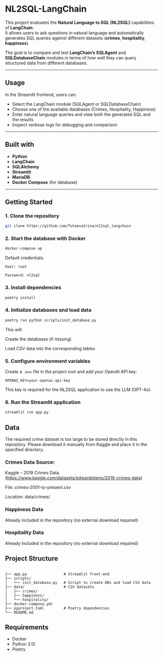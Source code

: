 # NL2SQL-LangChain

This project evaluates the **Natural Language to SQL (NL2SQL)** capabilities of **LangChain**.  
It allows users to ask questions in natural language and automatically generates SQL queries against different datasets (**crimes**, **hospitality**, **happiness**).  

The goal is to compare and test **LangChain’s SQLAgent** and **SQLDatabaseChain** modules in terms of how well they can query structured data from different databases.

---

## Usage

In the Streamlit frontend, users can:
- Select the LangChain module (SQLAgent or SQLDatabaseChain)
- Choose one of the available databases (Crimes, Hospitality, Happiness)
- Enter natural language queries and view both the generated SQL and the results
- Inspect verbose logs for debugging and comparison

---

## Built with
- **Python**
- **LangChain**
- **SQLAlchemy**
- **Streamlit**
- **MariaDB**
- **Docker Compose** (for database)  

---

## Getting Started

### 1. Clone the repository
```bash
git clone https://github.com/TutaevaIrina/nl2sql_langchain
```

### 2. Start the database with Docker

```bash
docker-compose up
```

Default credentials:

`User: root`

`Password: nl2sql`

### 3. Install dependencies

```bash
poetry install
```

### 4. Initialize databases and load data

```bash
poetry run python scripts/init_database.py
```

This will:

Create the databases (if missing)

Load CSV data into the corresponding tables

### 5. Configure environment variables

Create a `.env` file in the project root and add your OpenAI API key:

`OPENAI_KEY=your-openai-api-key`

This key is required for the NL2SQL application to use the LLM (GPT-4o).

### 6. Run the Streamlit application
```bash
streamlit run app.py
```

## Data 

The required crime dataset is too large to be stored directly in this repository. Please download it manually from Kaggle and place it in the specified directory: 

### Crimes Data Source: 

Kaggle – 2019 Crimes Data (https://www.kaggle.com/datasets/edwardotieno/2019-crimes-data)

File: crimes-2001-to-present.csv

Location: data/crimes/ 

### Happiness Data

Already included in the repository (no external download required) 

### Hospitality Data 

Already included in the repository (no external download required)


## Project Structure

```text

├── app.py                 # Streamlit front-end
├── scripts/
│   └── init_database.py   # Script to create DBs and load CSV data
├── data/                  # CSV datasets
│   ├── crimes/
│   ├── happiness/
│   └── hospitality/
├── docker-compose.yml     
├── pyproject.toml         # Poetry dependencies
└── README.md    
```

## Requirements

- Docker
- Python 3.12
- Poetry




